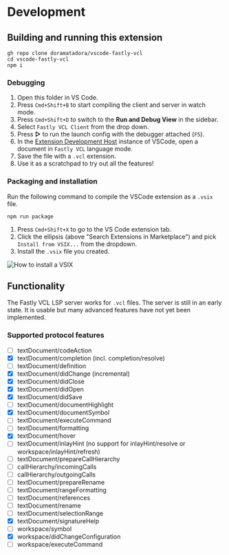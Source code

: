 # Development

## Building and running this extension

```term
gh repo clone doramatadora/vscode-fastly-vcl
cd vscode-fastly-vcl
npm i
```

### Debugging

1. Open this folder in VS Code.
1. Press `Cmd+Shift+B` to start compiling the client and server in watch mode.
1. Press `Cmd+Shift+D` to switch to the **Run and Debug View** in the sidebar.
1. Select `Fastly VCL Client` from the drop down.
1. Press **▷** to run the launch config with the debugger attached (`F5`).
1. In the [Extension Development Host](https://code.visualstudio.com/api/get-started/your-first-extension#:~:text=Then%2C%20inside%20the%20editor%2C%20press%20F5.%20This%20will%20compile%20and%20run%20the%20extension%20in%20a%20new%20Extension%20Development%20Host%20window.) instance of VSCode, open a document in `Fastly VCL` language mode. 
1. Save the file with a `.vcl` extension. 
1. Use it as a scratchpad to try out all the features!

### Packaging and installation

Run the following command to compile the VSCode extension as a `.vsix` file.

```term
npm run package
```

1. Press `Cmd+Shift+X` to go to the VS Code extension tab.
1. Click the ellipsis (above "Search Extensions in Marketplace") and pick `Install from VSIX...` from the dropdown.
1. Install the `.vsix` file you created.

![How to install a VSIX](https://github.com/doramatadora/vscode-fastly-vcl/assets/12828487/090175b9-ae10-4982-a6b8-81f42998e587)

## Functionality

The Fastly VCL LSP server works for `.vcl` files. The server is still in an early state. It is usable but many advanced features have not yet been implemented.

### Supported protocol features
- [ ] textDocument/codeAction
- [x] textDocument/completion (incl. completion/resolve)
- [ ] textDocument/definition
- [x] textDocument/didChange (incremental)
- [x] textDocument/didClose
- [x] textDocument/didOpen
- [x] textDocument/didSave
- [ ] textDocument/documentHighlight
- [x] textDocument/documentSymbol
- [ ] textDocument/executeCommand
- [ ] textDocument/formatting
- [x] textDocument/hover
- [ ] textDocument/inlayHint (no support for inlayHint/resolve or workspace/inlayHint/refresh)
- [ ] textDocument/prepareCallHierarchy
- [ ] callHierarchy/incomingCalls
- [ ] callHierarchy/outgoingCalls
- [ ] textDocument/prepareRename
- [ ] textDocument/rangeFormatting
- [ ] textDocument/references
- [ ] textDocument/rename
- [ ] textDocument/selectionRange
- [x] textDocument/signatureHelp
- [ ] workspace/symbol
- [x] workspace/didChangeConfiguration
- [ ] workspace/executeCommand
